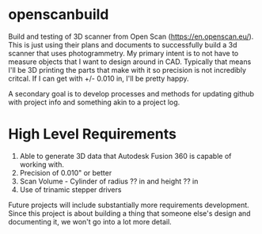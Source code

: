 # openscanbuild
Build and testing of 3D scanner from Open Scan (https://en.openscan.eu/).  This is just using their plans and documents to successfully build a 3d scanner that uses photogrammetry.  My primary intent is to not have to measure objects that I want to design around in CAD.  Typically that means I'll be 3D printing the parts that make with it so precision is not incredibly critcal.  If I can get with +/- 0.010 in, I'll be pretty happy. 

A secondary goal is to develop processes and methods for updating github with project info and something akin to a project log.

# High Level Requirements
1. Able to generate 3D data that Autodesk Fusion 360 is capable of working with.
2. Precision of 0.010" or better
3. Scan Volume - Cylinder of radius ?? in and height ?? in
4. Use of trinamic stepper drivers

Future projects will include substantially more requirements development.  Since this project is about building a thing that someone else's design and documenting it, we won't go into a lot more detail.

